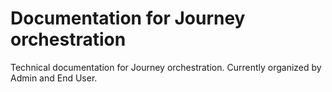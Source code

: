 # Documentation for Journey orchestration

Technical documentation for Journey orchestration. Currently organized by Admin and End User.
